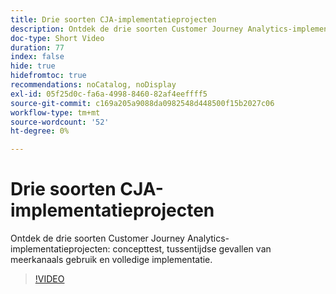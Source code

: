 ```yaml
---
title: Drie soorten CJA-implementatieprojecten
description: Ontdek de drie soorten Customer Journey Analytics-implementatieprojecten, concepttest, interimprocedures voor meerkanaals gebruik en volledige implementatie.
doc-type: Short Video
duration: 77
index: false
hide: true
hidefromtoc: true
recommendations: noCatalog, noDisplay
exl-id: 05f25d0c-fa6a-4998-8460-82af4eeffff5
source-git-commit: c169a205a9088da0982548d448500f15b2027c06
workflow-type: tm+mt
source-wordcount: '52'
ht-degree: 0%

---
```


# Drie soorten CJA-implementatieprojecten

Ontdek de drie soorten Customer Journey Analytics-implementatieprojecten: concepttest, tussentijdse gevallen van meerkanaals gebruik en volledige implementatie.

<!-- 62_S113_3442460_77_three-types-of-cja-implementation-projects -->
>[!VIDEO](https://video.tv.adobe.com/v/3458341/?learn=on&enablevpops=true)
